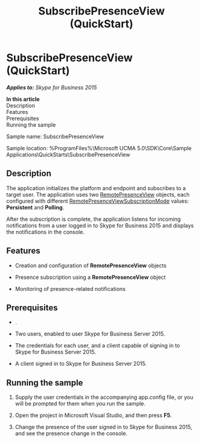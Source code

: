 ﻿---
title: SubscribePresenceView (QuickStart)
TOCTitle: SubscribePresenceView (QuickStart)
ms:assetid: 4a3d3894-80f2-4553-b719-25cc7fce92fc
ms:mtpsurl: https://msdn.microsoft.com/en-us/library/Dn454838(v=office.16)
ms:contentKeyID: 65240102
ms.date: 07/27/2015
mtps_version: v=office.16
---

# SubscribePresenceView (QuickStart)


_**Applies to:** Skype for Business 2015_

**In this article**  
Description  
Features  
Prerequisites  
Running the sample  

Sample name: SubscribePresenceView

Sample location: %ProgramFiles%\\Microsoft UCMA 5.0\\SDK\\Core\\Sample Applications\\QuickStarts\\SubscribePresenceView

## Description

The application initializes the platform and endpoint and subscribes to a target user. The application uses two [RemotePresenceView](https://msdn.microsoft.com/en-us/library/hh381152\(v=office.16\)) objects, each configured with different [RemotePresenceViewSubscriptionMode](https://msdn.microsoft.com/en-us/library/hh381952\(v=office.16\)) values: **Persistent** and **Polling**.

After the subscription is complete, the application listens for incoming notifications from a user logged in to Skype for Business 2015 and displays the notifications in the console.

## Features

  - Creation and configuration of **RemotePresenceView** objects

  - Presence subscription using a **RemotePresenceView** object

  - Monitoring of presence-related notifications

## Prerequisites

  - .

  - Two users, enabled to user Skype for Business Server 2015.

  - The credentials for each user, and a client capable of signing in to Skype for Business Server 2015.

  - A client signed in to Skype for Business Server 2015.

## Running the sample

1.  Supply the user credentials in the accompanying app.config file, or you will be prompted for them when you run the sample.

2.  Open the project in Microsoft Visual Studio, and then press **F5**.

3.  Change the presence of the user signed in to Skype for Business 2015, and see the presence change in the console.


